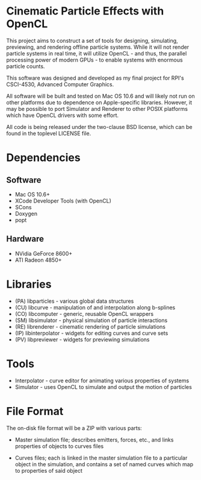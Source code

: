 Cinematic Particle Effects with OpenCL
======================================

This project aims to construct a set of tools for designing, simulating,
previewing, and rendering offline particle systems. While it will not render
particle systems in real time, it will utilize OpenCL - and thus, the parallel
processing power of modern GPUs - to enable systems with enormous particle
counts.

This software was designed and developed as my final project for RPI's
CSCI-4530, Advanced Computer Graphics.

All software will be built and tested on Mac OS 10.6 and will likely not run on
other platforms due to dependence on Apple-specific libraries. However, it may
be possible to port Simulator and Renderer to other POSIX platforms which
have OpenCL drivers with some effort.

All code is being released under the two-clause BSD license, which can be found
in the toplevel LICENSE file.

Dependencies
============

Software
--------

* Mac OS 10.6+
* XCode Developer Tools (with OpenCL)
* SCons
* Doxygen
* popt

Hardware
--------

* NVidia GeForce 8600+
* ATI Radeon 4850+

Libraries
=========

* (PA) libparticles - various global data structures
* (CU) libcurve - manipulation of and interpolation along b-splines
* (CO) libcomputer - generic, reusable OpenCL wrappers
* (SM) libsimulator - physical simulation of particle interactions
* (RE) librenderer - cinematic rendering of particle simulations
* (IP) libinterpolator - widgets for editing curves and curve sets
* (PV) libpreviewer - widgets for previewing simulations

Tools
=====

* Interpolator - curve editor for animating various properties of systems
* Simulator - uses OpenCL to simulate and output the motion of particles

File Format
===========

The on-disk file format will be a ZIP with various parts:

* Master simulation file; describes emitters, forces, etc., and links
  properties of objects to curves files

* Curves files; each is linked in the master simulation file to a particular
  object in the simulation, and contains a set of named curves which map to
  properties of said object
